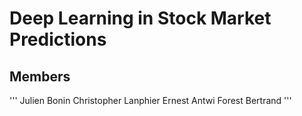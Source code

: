 # Deep Learning in Stock Market Predictions

## Members
'''
  Julien Bonin
  Christopher Lanphier
  Ernest Antwi
  Forest Bertrand
'''

